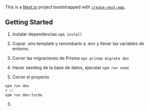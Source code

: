 This is a [Next.js](https://nextjs.org/) project bootstrapped with [`create-next-app`](https://github.com/vercel/next.js/tree/canary/packages/create-next-app).

## Getting Started

1. Instalar dependencias `npm install`
2. Copiar .env.template y renombarlo a .env y llenar las variables de entorno.
3. Correr las migraciones de Prisma `npx prisma migrate dev `
4. Hacer seeding de la base de datos, ejecutar `npm run seed`

5. Correr el proyecto

```bash
npm run dev
# or
npm run dev:turbo
```

3.
